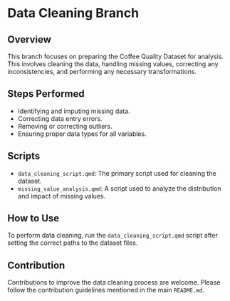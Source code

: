 # Data Cleaning Branch

## Overview
This branch focuses on preparing the Coffee Quality Dataset for analysis. This involves cleaning the data, handling missing values, correcting any inconsistencies, and performing any necessary transformations.

## Steps Performed
- Identifying and imputing missing data.
- Correcting data entry errors.
- Removing or correcting outliers.
- Ensuring proper data types for all variables.

## Scripts
- `data_cleaning_script.qmd`: The primary script used for cleaning the dataset.
- `missing_value_analysis.qmd`: A script used to analyze the distribution and impact of missing values.

## How to Use
To perform data cleaning, run the `data_cleaning_script.qmd` script after setting the correct paths to the dataset files.

## Contribution
Contributions to improve the data cleaning process are welcome. Please follow the contribution guidelines mentioned in the main `README.md`.
